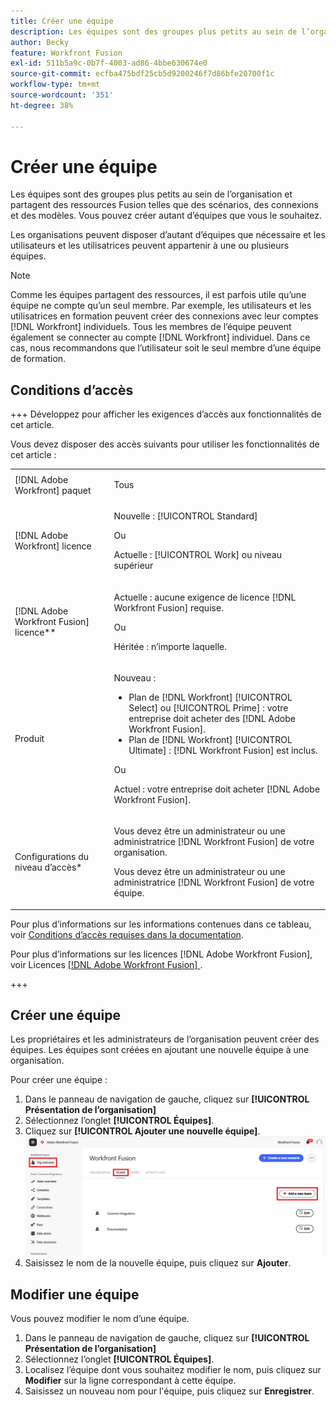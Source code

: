 ```yaml
---
title: Créer une équipe
description: Les équipes sont des groupes plus petits au sein de l’organisation et partagent des ressources Fusion telles que des scénarios, des connexions et des modèles. Vous pouvez créer autant d’équipes que vous le souhaitez.
author: Becky
feature: Workfront Fusion
exl-id: 511b5a9c-0b7f-4003-ad86-4bbe630674e0
source-git-commit: ecfba475bdf25cb5d9200246f7d86bfe20700f1c
workflow-type: tm+mt
source-wordcount: '351'
ht-degree: 38%

---
```


# Créer une équipe

Les équipes sont des groupes plus petits au sein de l’organisation et partagent des ressources Fusion telles que des scénarios, des connexions et des modèles. Vous pouvez créer autant d’équipes que vous le souhaitez.

Les organisations peuvent disposer d’autant d’équipes que nécessaire et les utilisateurs et les utilisatrices peuvent appartenir à une ou plusieurs équipes.

>[!NOTE]
>
>Comme les équipes partagent des ressources, il est parfois utile qu’une équipe ne compte qu’un seul membre. Par exemple, les utilisateurs et les utilisatrices en formation peuvent créer des connexions avec leur comptes [!DNL Workfront] individuels. Tous les membres de l’équipe peuvent également se connecter au compte [!DNL Workfront] individuel. Dans ce cas, nous recommandons que l’utilisateur soit le seul membre d’une équipe de formation.

## Conditions d’accès

+++ Développez pour afficher les exigences d’accès aux fonctionnalités de cet article.

Vous devez disposer des accès suivants pour utiliser les fonctionnalités de cet article :

<table style="table-layout:auto">
 <col> 
 <col> 
 <tbody> 
  <tr> 
   <td role="rowheader">[!DNL Adobe Workfront] paquet</td> 
   <td> <p>Tous</p> </td> 
  </tr> 
  <tr data-mc-conditions=""> 
   <td role="rowheader">[!DNL Adobe Workfront] licence</td> 
   <td> <p>Nouvelle : [!UICONTROL Standard]</p><p>Ou</p><p>Actuelle : [!UICONTROL Work] ou niveau supérieur</p> </td> 
  </tr> 
  <tr> 
   <td role="rowheader">[!DNL Adobe Workfront Fusion] licence**</td> 
   <td>
   <p>Actuelle : aucune exigence de licence [!DNL Workfront Fusion] requise.</p>
   <p>Ou</p>
   <p>Héritée : n’importe laquelle. </p>
   </td> 
  </tr> 
  <tr> 
   <td role="rowheader">Produit</td> 
   <td>
   <p>Nouveau :</p> <ul><li>Plan de [!DNL Workfront] [!UICONTROL Select] ou [!UICONTROL Prime] : votre entreprise doit acheter des [!DNL Adobe Workfront Fusion].</li><li>Plan de [!DNL Workfront] [!UICONTROL Ultimate] : [!DNL Workfront Fusion] est inclus.</li></ul>
   <p>Ou</p>
   <p>Actuel : votre entreprise doit acheter [!DNL Adobe Workfront Fusion].</p>
   </td> 
  </tr>
  <tr data-mc-conditions=""> 
   <td role="rowheader">Configurations du niveau d’accès*</td> 
   <td> 
     <p>Vous devez être un administrateur ou une administratrice [!DNL Workfront Fusion] de votre organisation.</p>
     <p>Vous devez être un administrateur ou une administratrice [!DNL Workfront Fusion] de votre équipe.</p>
   </td> 
  </tr> 
   </td> 
  </tr> 
 </tbody> 
</table>

Pour plus d’informations sur les informations contenues dans ce tableau, voir [Conditions d’accès requises dans la documentation](/help/workfront-fusion/references/licenses-and-roles/access-level-requirements-in-documentation.md).

Pour plus d’informations sur les licences [!DNL Adobe Workfront Fusion], voir Licences [[!DNL Adobe Workfront Fusion] ](/help/workfront-fusion/set-up-and-manage-workfront-fusion/licensing-operations-overview/license-automation-vs-integration.md).

+++



## Créer une équipe

Les propriétaires et les administrateurs de l’organisation peuvent créer des équipes. Les équipes sont créées en ajoutant une nouvelle équipe à une organisation.

Pour créer une équipe :

1. Dans le panneau de navigation de gauche, cliquez sur **[!UICONTROL Présentation de l’organisation]**
1. Sélectionnez l’onglet **[!UICONTROL Équipes]**.
1. Cliquez sur **[!UICONTROL Ajouter une nouvelle équipe]**.
   ![Créer une équipe](assets/create-new-team-button.png)
1. Saisissez le nom de la nouvelle équipe, puis cliquez sur **Ajouter**.

## Modifier une équipe

Vous pouvez modifier le nom d’une équipe.

1. Dans le panneau de navigation de gauche, cliquez sur **[!UICONTROL Présentation de l’organisation]**
1. Sélectionnez l’onglet **[!UICONTROL Équipes]**.
1. Localisez l’équipe dont vous souhaitez modifier le nom, puis cliquez sur **Modifier** sur la ligne correspondant à cette équipe.
1. Saisissez un nouveau nom pour l&#39;équipe, puis cliquez sur **Enregistrer**.

